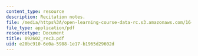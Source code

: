 ```yaml
---
content_type: resource
description: Recitation notes.
file: /media/https%3A/open-learning-course-data-rc.s3.amazonaws.com/16-050-thermal-energy-fall-2002/e20bc9106e0a59881e17b1965d29602d_092602_rec3.pdf
file_type: application/pdf
resourcetype: Document
title: 092602_rec3.pdf
uid: e20bc910-6e0a-5988-1e17-b1965d29602d
---
```

